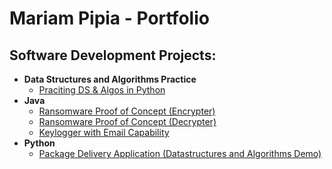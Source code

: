 <h1>Mariam Pipia - Portfolio</h1>

<h2>Software Development Projects: </h2>

- <b>Data Structures and Algorithms Practice</b>
  - [Praciting DS & Algos in Python](https://github.com/joshmadakor1/Algorithms-Practice)
- <b>Java</b>
  - [Ransomware Proof of Concept (Encrypter)](https://github.com/joshmadakor1/EncrypterPOC)
  - [Ransomware Proof of Concept (Decrypter)](https://github.com/joshmadakor1/DecrypterPOC)
  - [Keylogger with Email Capability](https://github.com/joshmadakor1/Key-Logger-With-Email)
- <b>Python</b>
  - [Package Delivery Application (Datastructures and Algorithms Demo)](https://github.com/joshmadakor1/Package-Delivery-Pathfinding-Algorithm)
